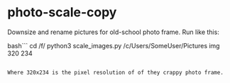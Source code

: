 # photo-scale-copy
Downsize and rename pictures for old-school photo frame. Run like this:

bash```
cd /f/
python3 scale_images.py /c/Users/SomeUser/Pictures img 320 234
```

Where 320x234 is the pixel resolution of of they crappy photo frame.
